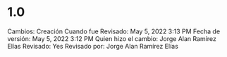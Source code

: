 # 1.0

Cambios: Creación
Cuando fue Revisado: May 5, 2022 3:13 PM
Fecha de  versión: May 5, 2022 3:12 PM
Quien hizo el cambio: Jorge Alan Ramírez Elías
Revisado: Yes
Revisado por: Jorge Alan Ramírez Elías